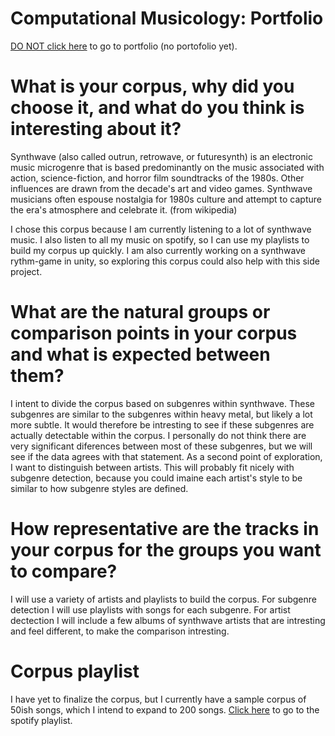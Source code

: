 # Computational Musicology: Portfolio

[DO NOT click here](https://github.com/dvermaas/ComputationalMusicology) to go to portfolio (no portofolio yet).

# What is your corpus, why did you choose it, and what do you think is interesting about it?
  
  Synthwave (also called outrun, retrowave, or futuresynth) is an electronic music microgenre that is based predominantly on the music associated with action, science-fiction, and horror film soundtracks of the 1980s. Other influences are drawn from the decade's art and video games. Synthwave musicians often espouse nostalgia for 1980s culture and attempt to capture the era's atmosphere and celebrate it. (from wikipedia)
  
  I  chose this corpus because I am currently listening to a lot of synthwave music. I also listen to all my music on spotify, so I can use my playlists to build my corpus up quickly. I am also currently working on a synthwave rythm-game in unity, so exploring this corpus could also help with this side project.

  # What are the natural groups or comparison points in your corpus and what is expected between them?
  
  I intent to divide the corpus based on subgenres within synthwave. These subgenres are similar to the subgenres within heavy metal, but likely a lot more subtle. It would therefore be intresting to see if these subgenres are actually detectable within the corpus. I personally do not think there are very significant diferences between most of these subgenres, but we will see if the data agrees with that statement. As a second point of exploration, I want to distinguish between artists. This will probably fit nicely with subgenre detection, because you could imaine each artist's style to be similar to how subgenre styles are defined.
  
  # How representative are the tracks in your corpus for the groups you want to compare?
  
  I will use a variety of artists and playlists to build the corpus. For subgenre detection I will use playlists with songs for each subgenre. For artist dectection I will include a few albums of synthwave artists that are intresting and feel different, to make the comparison intresting.

# Corpus playlist

  I have yet to finalize the corpus, but I currently have a sample corpus of 50ish songs, which I intend to expand to 200 songs. [Click here](https://open.spotify.com/playlist/58spcwLelMvMpKvObWuwbN?si=df0538d83591480c) to go to the spotify playlist.
